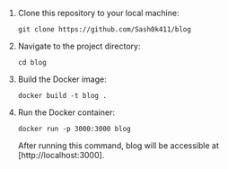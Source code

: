 
1. Clone this repository to your local machine:

   ```
   git clone https://github.com/Sash0k411/blog
   ```

2. Navigate to the project directory:

   ```
   cd blog
   ```

3. Build the Docker image:

   ```
   docker build -t blog .
   ```

4. Run the Docker container:

   ```
   docker run -p 3000:3000 blog
   ```

   After running this command, blog will be accessible at [http://localhost:3000].
